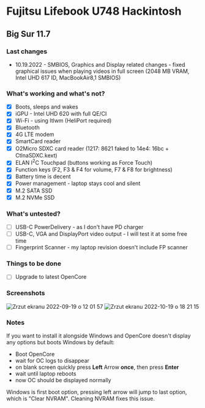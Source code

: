 # Fujitsu Lifebook U748 Hackintosh

## Big Sur 11.7

### Last changes

- 10.19.2022 - SMBIOS, Graphics and Display related changes - fixed graphical issues when playing videos in full screen (2048 MB VRAM, Intel UHD 617 ID, MacBookAir8,1 SMBIOS)

### What's working and what's not?

- [x] Boots, sleeps and wakes
- [x] iGPU - Intel UHD 620 with full QE/CI
- [x] Wi-Fi - using Itlwm (HeliPort required)
- [x] Bluetooth
- [x] 4G LTE modem
- [x] SmartCard reader
- [x] O2Micro SDXC card reader (1217: 8621 faked to 14e4: 16bc + CtlnaSDXC.kext)
- [x] ELAN I<sup>2</sup>C Touchpad (buttons working as Force Touch)
- [x] Function keys (F2, F3 & F4 for volume, F7 & F8 for brightness)
- [x] Battery time is decent
- [x] Power management - laptop stays cool and silent
- [x] M.2 SATA SSD
- [x] M.2 NVMe SSD

### What's untested?

- [ ] USB-C PowerDelivery - as I don't have PD charger
- [ ] USB-C, VGA and DisplayPort video output - I will test it at some free time
- [ ] Fingerprint Scanner - my laptop revision doesn't include FP scanner

### Things to be done
- [ ] Upgrade to latest OpenCore

### Screenshots
![Zrzut ekranu 2022-09-19 o 12 01 57](https://user-images.githubusercontent.com/36552450/191020816-bf0100ae-9b0f-4258-a19b-c01a3ff4db84.png)
![Zrzut ekranu 2022-10-19 o 18 21 15](https://user-images.githubusercontent.com/36552450/196748776-0dad07c5-89cb-4b21-b796-dd3b6b2067c2.png)


### Notes
If you want to install it alongside Windows and OpenCore doesn't display any options but boots Windows by default:
- Boot OpenCore
- wait for OC logs to disappear
- on blank screen quickly press **Left** Arrow **once**, then press **Enter**
- wait until laptop reboots
- now OC should be displayed normally

Windows is first boot option, pressing left arrow will jump to last option, which is "Clear NVRAM". Cleaning NVRAM fixes this issue.
